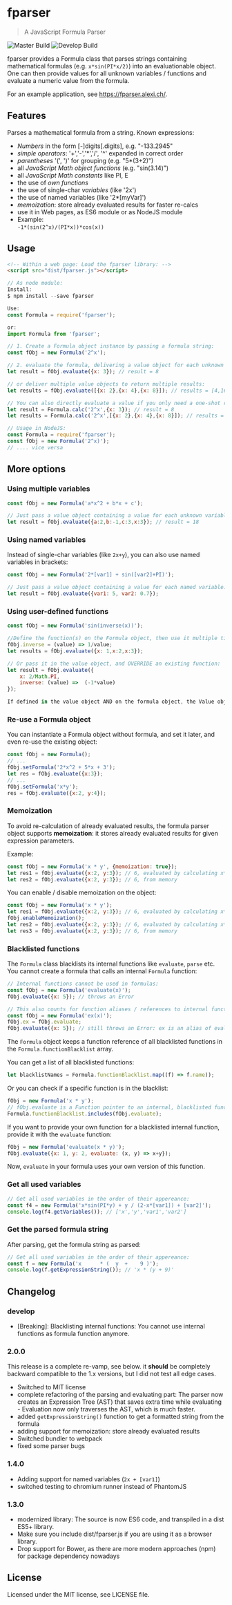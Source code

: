 # fparser

> A JavaScript Formula Parser

![Master Build](https://github.com/bylexus/fparse/actions/workflows/build.yml/badge.svg)
![Develop Build](https://github.com/bylexus/fparse/actions/workflows/build.yml/badge.svg?branch=develop)

fparser provides a Formula class that parses strings containing mathematical formulas (e.g. `x*sin(PI*x/2)`) into an evaluationable object.
One can then provide values for all unknown variables / functions and evaluate a numeric value from the formula.

For an example application, see https://fparser.alexi.ch/.

## Features

Parses a mathematical formula from a string. Known expressions:

* *Numbers* in the form [-]digits[.digits], e.g. "-133.2945"
* *simple operators*: '+','-','*','/', '^' expanded in correct order
* *parentheses* '(', ')' for grouping (e.g. "5*(3+2)")
* all *JavaScript Math object functions* (e.g. "sin(3.14)")
* all *JavaScript Math constants* like PI, E
* the use of *own functions*
* the use of single-char *variables* (like '2x')
* the use of named variables (like '2*[myVar]')
* *memoization*: store already evaluated results for faster re-calcs
* use it in Web pages, as ES6 module or as NodeJS module
* Example:<br /> <code>-1*(sin(2^x)/(PI*x))*cos(x))</code>


## Usage

```html
<!-- Within a web page: Load the fparser library: -->
<script src="dist/fparser.js"></script>
```

```javascript
// As node module:
Install:
$ npm install --save fparser

Use:
const Formula = require('fparser');

or:
import Formula from 'fparser';
```

```javascript
// 1. Create a Formula object instance by passing a formula string:
const fObj = new Formula('2^x');

// 2. evaluate the formula, delivering a value object for each unknown entity:
let result = fObj.evaluate({x: 3}); // result = 8

// or deliver multiple value objects to return multiple results:
let results = fObj.evaluate([{x: 2},{x: 4},{x: 8}]); // results = [4,16,256]

// You can also directly evaluate a value if you only need a one-shot result:
let result = Formula.calc('2^x',{x: 3}); // result = 8
let results = Formula.calc('2^x',[{x: 2},{x: 4},{x: 8}]); // results = [4,16,256]

// Usage in NodeJS:
const Formula = require('fparser');
const fObj = new Formula('2^x)');
// .... vice versa
```

## More options

### Using multiple variables
```javascript
const fObj = new Formula('a*x^2 + b*x + c');

// Just pass a value object containing a value for each unknown variable:
let result = fObj.evaluate({a:2,b:-1,c:3,x:3}); // result = 18
```

### Using named variables

Instead of single-char variables (like `2x+y`), you can also use named variables in brackets:
```javascript
const fObj = new Formula('2*[var1] + sin([var2]+PI)');

// Just pass a value object containing a value for each named variable:
let result = fObj.evaluate({var1: 5, var2: 0.7});
```

### Using user-defined functions
```javascript
const fObj = new Formula('sin(inverse(x))');

//Define the function(s) on the Formula object, then use it multiple times:
fObj.inverse = (value) => 1/value;
let results = fObj.evaluate({x: 1,x:2,x:3});

// Or pass it in the value object, and OVERRIDE an existing function:
let result = fObj.evaluate({
	x: 2/Math.PI,
	inverse: (value) =>  (-1*value)
});

If defined in the value object AND on the formula object, the Value object has the precedence
```

### Re-use a Formula object

You can instantiate a Formula object without formula, and set it later, and even re-use the existing object:

```javascript
const fObj = new Formula();
// ...
fObj.setFormula('2*x^2 + 5*x + 3');
let res = fObj.evaluate({x:3});
// ...
fObj.setFormula('x*y');
res = fObj.evaluate({x:2, y:4});
```

### Memoization

To avoid re-calculation of already evaluated results, the formula parser object supports **memoization**:
it stores already evaluated results for given expression parameters.

Example:

```javascript
const fObj = new Formula('x * y', {memoization: true});
let res1 = fObj.evaluate({x:2, y:3}); // 6, evaluated by calculating x*y
let res2 = fObj.evaluate({x:2, y:3}); // 6, from memory
```

You can enable / disable memoization on the object:
```javascript
const fObj = new Formula('x * y');
let res1 = fObj.evaluate({x:2, y:3}); // 6, evaluated by calculating x*y
fObj.enableMemoization();
let res2 = fObj.evaluate({x:2, y:3}); // 6, evaluated by calculating x*y
let res3 = fObj.evaluate({x:2, y:3}); // 6, from memory
```

### Blacklisted functions

The `Formula` class blacklists its internal functions like `evaluate`, `parse` etc. You cannot create a formula that calls an internal `Formula`
function:

```javascript
// Internal functions cannot be used in formulas:
const fObj = new Formula('evaluate(x)');
fObj.evaluate({x: 5}); // throws an Error

// This also counts for function aliases / references to internal functions:
const fObj = new Formula('ex(x)');
fObj.ex = fObj.evaluate;
fObj.evaluate({x: 5}); // still throws an Error: ex is an alias of evaluate
```

The `Formula` object keeps a function reference of all blacklisted functions in the `Formula.functionBlacklist` array.

You can get a list of all blacklisted functions:

```javascript
let blacklistNames = Formula.functionBlacklist.map((f) => f.name));
```

Or you can check if a specific function is in the blacklist:

```javascript
fObj = new Formula('x * y');
// fObj.evaluate is a Function pointer to an internal, blacklisted function:
Formula.functionBlacklist.includes(fObj.evaluate);
```

If you want to provide your own function for a blacklisted internal function,
provide it with the `evaluate` function:

```javascript
fObj = new Formula('evaluate(x * y)');
fObj.evaluate({x: 1, y: 2, evaluate: (x, y) => x+y});
```

Now, `evaluate` in your formula uses your own version of this function.


### Get all used variables
```javascript
// Get all used variables in the order of their appereance:
const f4 = new Formula('x*sin(PI*y) + y / (2-x*[var1]) + [var2]');
console.log(f4.getVariables()); // ['x','y','var1','var2']
```

### Get the parsed formula string

After parsing, get the formula string as parsed:

```javascript
// Get all used variables in the order of their appereance:
const f = new Formula('x      * (  y  +    9 )');
console.log(f.getExpressionString()); // 'x * (y + 9)'
```

## Changelog

### develop

* [Breaking]: Blacklisting internal functions: You cannot use internal functions as formula function anymore.

### 2.0.0

This release is a complete re-vamp, see below. it **should** be completely backward compatible to the 1.x versions, but I did not test all
edge cases.

* Switched to MIT license
* complete refactoring of the parsing and evaluating part: The parser now creates an Expression Tree (AST) that saves extra time while evaluating - Evaluation now only traverses the AST, which is much faster.
* added `getExpressionString()` function to get a formatted string from the formula
* adding support for memoization: store already evaluated results
* Switched bundler to webpack
* fixed some parser bugs


### 1.4.0

* Adding support for named variables (`2x + [var1]`)
* switched testing to chromium runner instead of PhantomJS

### 1.3.0

* modernized library: The source is now ES6 code, and transpiled in a dist ES5+ library.
* Make sure you include dist/fparser.js if you are using it as a browser library.
* Drop support for Bower, as there are more modern approaches (npm) for package dependency nowadays

License
----------

Licensed under the MIT license, see LICENSE file.

